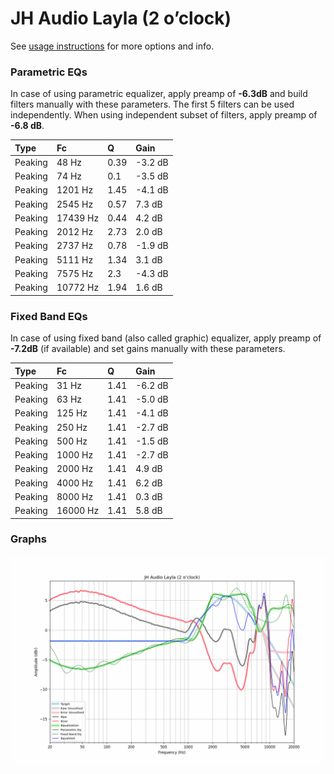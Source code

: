 # JH Audio Layla (2 o’clock)
See [usage instructions](https://github.com/jaakkopasanen/AutoEq#usage) for more options and info.

### Parametric EQs
In case of using parametric equalizer, apply preamp of **-6.3dB** and build filters manually
with these parameters. The first 5 filters can be used independently.
When using independent subset of filters, apply preamp of **-6.8 dB**.

| Type    | Fc       |    Q | Gain    |
|:--------|:---------|:-----|:--------|
| Peaking | 48 Hz    | 0.39 | -3.2 dB |
| Peaking | 74 Hz    | 0.1  | -3.5 dB |
| Peaking | 1201 Hz  | 1.45 | -4.1 dB |
| Peaking | 2545 Hz  | 0.57 | 7.3 dB  |
| Peaking | 17439 Hz | 0.44 | 4.2 dB  |
| Peaking | 2012 Hz  | 2.73 | 2.0 dB  |
| Peaking | 2737 Hz  | 0.78 | -1.9 dB |
| Peaking | 5111 Hz  | 1.34 | 3.1 dB  |
| Peaking | 7575 Hz  | 2.3  | -4.3 dB |
| Peaking | 10772 Hz | 1.94 | 1.6 dB  |

### Fixed Band EQs
In case of using fixed band (also called graphic) equalizer, apply preamp of **-7.2dB**
(if available) and set gains manually with these parameters.

| Type    | Fc       |    Q | Gain    |
|:--------|:---------|:-----|:--------|
| Peaking | 31 Hz    | 1.41 | -6.2 dB |
| Peaking | 63 Hz    | 1.41 | -5.0 dB |
| Peaking | 125 Hz   | 1.41 | -4.1 dB |
| Peaking | 250 Hz   | 1.41 | -2.7 dB |
| Peaking | 500 Hz   | 1.41 | -1.5 dB |
| Peaking | 1000 Hz  | 1.41 | -2.7 dB |
| Peaking | 2000 Hz  | 1.41 | 4.9 dB  |
| Peaking | 4000 Hz  | 1.41 | 6.2 dB  |
| Peaking | 8000 Hz  | 1.41 | 0.3 dB  |
| Peaking | 16000 Hz | 1.41 | 5.8 dB  |

### Graphs
![](./JH%20Audio%20Layla%20(2%20o%E2%80%99clock).png)